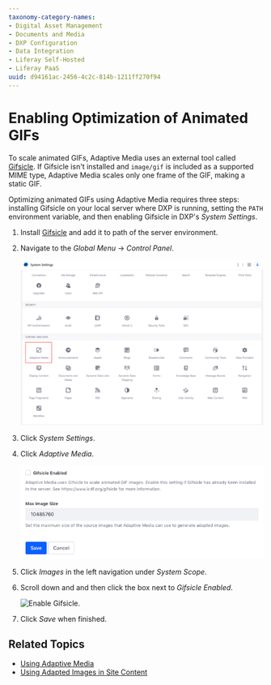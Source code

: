 ```yaml
---
taxonomy-category-names:
- Digital Asset Management
- Documents and Media
- DXP Configuration
- Data Integration
- Liferay Self-Hosted
- Liferay PaaS
uuid: d94161ac-2456-4c2c-814b-1211ff270f94
---
```


# Enabling Optimization of Animated GIFs
<!--TASK: Relocate to Adaptive Media section. -->
To scale animated GIFs, Adaptive Media uses an external tool called [Gifsicle](https://www.lcdf.org/gifsicle/). If Gifsicle isn't installed and `image/gif` is included as a supported MIME type, Adaptive Media scales only one frame of the GIF, making a static GIF.

Optimizing animated GIFs using Adaptive Media requires three steps: installing Gifsicle on your local server where DXP is running, setting the `PATH` environment variable, and then enabling Gifsicle in DXP's *System Settings*.

1. Install [Gifsicle](https://www.lcdf.org/gifsicle/) and add it to path of the server environment.

1. Navigate to the *Global Menu* &rarr; *Control Panel*.

   ![Navigate to the Control Panel.](./enabling-optimization-of-animated-gifs/images/01.png)

1. Click *System Settings*.

1. Click *Adaptive Media*.

   ![Access the Adaptive Media system settings.](./enabling-optimization-of-animated-gifs/images/02.png)

1. Click *Images* in the left navigation under *System Scope*.

1. Scroll down and and then click the box next to *Gifsicle Enabled*.

   ![Enable Gifsicle.](./enabling-optimization-of-animated-gifs/images/03.png)

1. Click *Save* when finished.

## Related Topics

- [Using Adaptive Media](../publishing-and-sharing/using-adaptive-media.md)
- [Using Adapted Images in Site Content](../publishing-and-sharing/using-adaptive-media/using-adapted-images-in-site-content.md)
